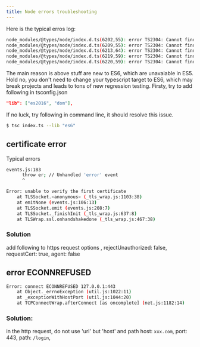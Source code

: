 ```yaml
---
title: Node errors troubleshooting
---
```



Here is the typical erros log:

```bash
node_modules/@types/node/index.d.ts(6202,55): error TS2304: Cannot find name 'Map'.
node_modules/@types/node/index.d.ts(6209,55): error TS2304: Cannot find name 'Set'.
node_modules/@types/node/index.d.ts(6213,64): error TS2304: Cannot find name 'Symbol'.
node_modules/@types/node/index.d.ts(6219,59): error TS2304: Cannot find name 'WeakMap'.
node_modules/@types/node/index.d.ts(6220,59): error TS2304: Cannot find name 'WeakSet'.
```
The main reason is above stuff are new to ES6, which are unavaiable in ES5. Hold no, you don't need to change your typescript target to ES6, which may break projects and leads to tons of new regression testing.
Firsty, try to add following in tsconfig.json
```json
"lib": ["es2016", "dom"],
```
If no luck, try following in command line, it should resolve this issue.
```bash
$ tsc index.ts --lib "es6"
```



## certificate error

Typical errors
```bash
events.js:183
      throw er; // Unhandled 'error' event
      ^

Error: unable to verify the first certificate
    at TLSSocket.<anonymous> (_tls_wrap.js:1103:38)
    at emitNone (events.js:106:13)
    at TLSSocket.emit (events.js:208:7)
    at TLSSocket._finishInit (_tls_wrap.js:637:8)
    at TLSWrap.ssl.onhandshakedone (_tls_wrap.js:467:38)
```
### Solution

add following to https request options
 ,
      rejectUnauthorized: false,
        requestCert: true,
        agent: false

## error ECONNREFUSED
```bash
Error: connect ECONNREFUSED 127.0.0.1:443
    at Object._errnoException (util.js:1022:11)
    at _exceptionWithHostPort (util.js:1044:20)
    at TCPConnectWrap.afterConnect [as oncomplete] (net.js:1182:14)
```
### Solution:
in the http request, do not use 'url' but 'host' and path
host: `xxx.com`,
    port: 443,
    path: `/login`,
